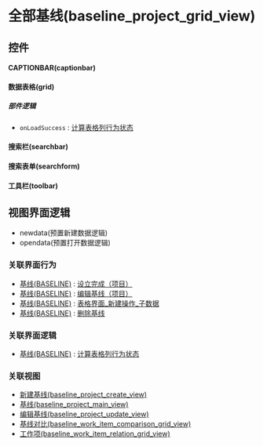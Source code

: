# 全部基线(baseline_project_grid_view)  <!-- {docsify-ignore-all} -->



## 控件
#### CAPTIONBAR(captionbar)
#### 数据表格(grid)

##### 部件逻辑
* `onLoadSuccess` : [计算表格列行为状态](module/Base/baseline/uilogic/calc_column_action_state)
#### 搜索栏(searchbar)
#### 搜索表单(searchform)
#### 工具栏(toolbar)

## 视图界面逻辑
  * newdata(预置新建数据逻辑)
  * opendata(预置打开数据逻辑)


### 关联界面行为
  * [基线(BASELINE)](module/Base/baseline) : [设立完成（项目）](module/Base/baseline#界面行为)
  * [基线(BASELINE)](module/Base/baseline) : [编辑基线（项目）](module/Base/baseline#界面行为)
  * [基线(BASELINE)](module/Base/baseline) : [表格界面_新建操作_子数据](module/Base/baseline#界面行为)
  * [基线(BASELINE)](module/Base/baseline) : [删除基线](module/Base/baseline#界面行为)

### 关联界面逻辑
  * [基线(BASELINE)](module/Base/baseline) : [计算表格列行为状态](module/Base/baseline/uilogic/calc_column_action_state)

### 关联视图
  * [新建基线(baseline_project_create_view)](app/view/baseline_project_create_view)
  * [基线(baseline_project_main_view)](app/view/baseline_project_main_view)
  * [编辑基线(baseline_project_update_view)](app/view/baseline_project_update_view)
  * [基线对比(baseline_work_item_comparison_grid_view)](app/view/baseline_work_item_comparison_grid_view)
  * [工作项(baseline_work_item_relation_grid_view)](app/view/baseline_work_item_relation_grid_view)

<script>
 const { createApp } = Vue
  createApp({
    data() {
      return {

      }
    }
  }).use(ElementPlus).mount('#app')
</script>